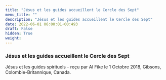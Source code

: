 ```yaml
---
title: "Jésus et les guides accueillent le Cercle des Sept"
menu_title: ""
description: "Jésus et les guides accueillent le Cercle des Sept"
date: 2022-06-01 06:00:01+00:493
draft: False
hidden: True
weight:
---
```

### Jésus et les guides accueillent le Cercle des Sept

Jésus et les guides spirituels - reçu par Al Fike le 1 Octobre 2018, Gibsons, Colombie-Britannique, Canada.



